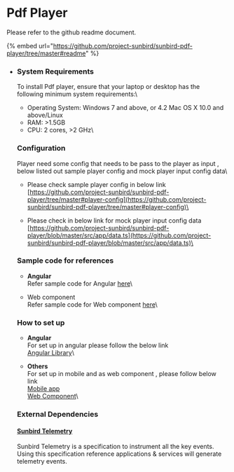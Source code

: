 # Pdf Player

Please refer to the github readme document.

{% embed url="https://github.com/project-sunbird/sunbird-pdf-player/tree/master#readme" %}

*   ### System Requirements <a href="#system-requirements" id="system-requirements"></a>

    To install Pdf player, ensure that your laptop or desktop has the following minimum system requirements:\


    * Operating System: Windows 7 and above, or 4.2 Mac OS X 10.0 and above/Linux
    * RAM: >1.5GB
    * CPU: 2 cores, >2 GHz\


    ### Configuration



    Player need some config that needs to be pass to the player as input , below listed out sample player config and mock player input config data\


    * Please check sample player config in below link\
      [https://github.com/project-sunbird/sunbird-pdf-player/tree/master#player-config](https://github.com/project-sunbird/sunbird-pdf-player/tree/master#player-config)\

    * Please check in below link for mock player input config data\
      [https://github.com/project-sunbird/sunbird-pdf-player/blob/master/src/app/data.ts](https://github.com/project-sunbird/sunbird-pdf-player/blob/master/src/app/data.ts)\


    ### Sample code for references

    * **Angular** \
      Refer sample code for Angular  [here](https://github.com/project-sunbird/sunbird-pdf-player)\

    * Web component \
      Refer sample code for Web component  [here](https://github.com/project-sunbird/sunbird-pdf-player/blob/master/web-component/index.html)\


    ### How to set up



    * **Angular** \
      For set up in angular please follow the below link\
      [Angular Library](https://github.com/project-sunbird/sunbird-pdf-player/tree/master#getting-started)\

    * **Others** \
      For set up in mobile and as web component , please follow below link\
      [Mobile app](https://github.com/project-sunbird/sunbird-pdf-player/tree/master#mobile-app-integration-steps)\
      [Web Component](https://github.com/project-sunbird/sunbird-pdf-player/tree/master#use-as-web-components)\


    ### External Dependencies

    #### [Sunbird Telemetry](https://telemetry.sunbird.org)

    Sunbird Telemetry is a specification to instrument all the key events. Using this specification reference applications & services will generate telemetry events.

    #### &#x20;

